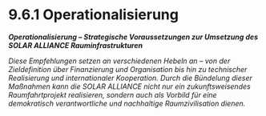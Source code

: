 # 9.6.1 Operationalisierung

_**Operationalisierung – Strategische Voraussetzungen zur Umsetzung des SOLAR ALLIANCE Rauminfrastrukturen**_

_Diese Empfehlungen setzen an verschiedenen Hebeln an – von der Zieldefinition über Finanzierung und Organisation bis hin zu technischer Realisierung und internationaler Kooperation. Durch die Bündelung dieser Maßnahmen kann die SOLAR ALLIANCE nicht nur ein zukunftsweisendes Raumfahrtprojekt realisieren, sondern auch als Vorbild für eine demokratisch verantwortliche und nachhaltige Raumzivilisation dienen._
